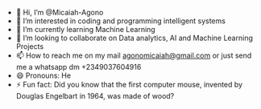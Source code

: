 - 👋 Hi, I’m @Micaiah-Agono
- 👀 I’m interested in coding and programming intelligent systems
- 🌱 I’m currently learning Machine Learning
- 💞️ I’m looking to collaborate on Data analytics, AI and Machine Learning Projects
- 📫 How to reach me on my mail agonomicaiah@gmail.com or just send me a whatsapp dm +2349037604916
- 😄 Pronouns: He
- ⚡ Fun fact: Did you know that the first computer mouse, invented by Douglas Engelbart in 1964, was made of wood?

<!---
Micaiah-Agono/Micaiah-Agono is a ✨ special ✨ repository because its `README.md` (this file) appears on your GitHub profile.
You can click the Preview link to take a look at your changes.
--->
